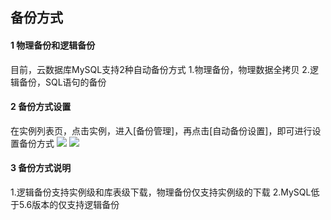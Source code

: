 ﻿## 备份方式


#### 1 物理备份和逻辑备份
目前，云数据库MySQL支持2种自动备份方式
1.物理备份，物理数据全拷贝
2.逻辑备份，SQL语句的备份

#### 2 备份方式设置
在实例列表页，点击实例，进入[备份管理]，再点击[自动备份设置]，即可进行设置备份方式
![](https://mc.qcloudimg.com/static/img/61eec4f474762057d6956dc61ecc1214/B1.png)
![](https://mc.qcloudimg.com/static/img/d67376cc5c98175d31fd29ae55499cb9/B2.png)

#### 3 备份方式说明
1.逻辑备份支持实例级和库表级下载，物理备份仅支持实例级的下载
2.MySQL低于5.6版本的仅支持逻辑备份